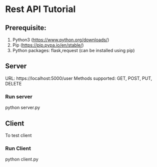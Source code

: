 # Rest API Tutorial

## Prerequisite:
1. Python3 (https://www.python.org/downloads/)
2. Pip (https://pip.pypa.io/en/stable/)
3. Python packages: flask,request (can be installed using pip)

## Server
URL: https://localhost:5000/user
Methods supported: GET, POST, PUT, DELETE

### Run server
python server.py

## Client
To test client

### Run Client
python client.py
